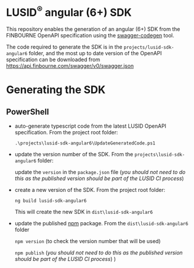 # LUSID<sup>®</sup> angular (6+) SDK

This repository enables the generation of an angular (6+) SDK from the FINBOURNE OpenAPI specification using the [swagger-codegen](https://github.com/swagger-api/swagger-codegen) tool.

The code required to generate the SDK is in the `projects/lusid-sdk-angular6` folder, and the most up to date version of the OpenAPI specification can be downloaded from https://api.finbourne.com/swagger/v0/swagger.json

# Generating the SDK

## PowerShell

* auto-generate typescript code from the latest LUSID OpenAPI specification. From the project root folder:

    `.\projects\lusid-sdk-angular6\UpdateGeneratedCode.ps1`

* update the version number of the SDK. From the `projects\lusid-sdk-angular6` folder:

    update the `version` in the `package.json` file (*_you should not need to do this as the published version should be part of the LUSID CI process_*)

* create a new version of the SDK. From the project root folder:

    `ng build lusid-sdk-angular6`

    This will create the new SDK in `dist\lusid-sdk-angular6`

* update the published [npm](https://preview.npmjs.com/package/@finbourne/lusid-sdk-angular6) package. From the `dist\lusid-sdk-angular6` folder 

    `npm version` (to check the version number that will be used)

    `npm publish` (*_you should not need to do this as the published version should be part of the LUSID CI process_*)
)

